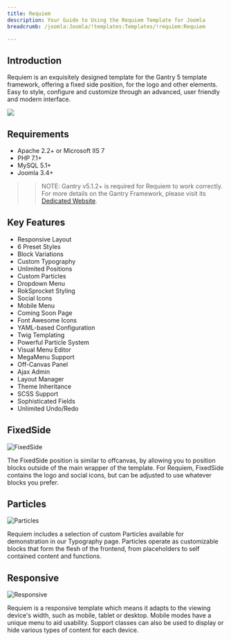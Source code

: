 ```yaml
---
title: Requiem
description: Your Guide to Using the Requiem Template for Joomla
breadcrumb: /joomla:Joomla/!templates:Templates/!requiem:Requiem

---
```


Introduction
-----

Requiem is an exquisitely designed template for the Gantry 5 template framework, offering a fixed side position, for the logo and other elements. Easy to style, configure and customize through an advanced, user friendly and modern interface.

![](assets/requiem.png)

Requirements
-----
* Apache 2.2+ or Microsoft IIS 7
* PHP 7.1+
* MySQL 5.1+
* Joomla 3.4+

>> NOTE: Gantry v5.1.2+ is required for Requiem to work correctly. For more details on the Gantry Framework, please visit its [Dedicated Website](http://gantry.org).

Key Features
-----

* Responsive Layout
* 6 Preset Styles
* Block Variations
* Custom Typography
* Unlimited Positions
* Custom Particles
* Dropdown Menu
* RokSprocket Styling
* Social Icons
* Mobile Menu
* Coming Soon Page
* Font Awesome Icons
* YAML-based Configuration
* Twig Templating
* Powerful Particle System
* Visual Menu Editor
* MegaMenu Support
* Off-Canvas Panel
* Ajax Admin
* Layout Manager
* Theme Inheritance
* SCSS Support
* Sophisticated Fields
* Unlimited Undo/Redo

## FixedSide

![FixedSide](ft-2.jpg)

The FixedSide position is similar to offcanvas, by allowing you to position blocks outside of the main wrapper of the template. For Requiem, FixedSide contains the logo and social icons, but can be adjusted to use whatever blocks you prefer.

## Particles

![Particles](ft-3.jpg)

Requiem includes a selection of custom Particles available for demonstration in our Typography page. Particles operate as customizable blocks that form the flesh of the frontend, from placeholders to self contained content and functions.

## Responsive

![Responsive](ft-4.jpg)

Requiem is a responsive template which means it adapts to the viewing device's width, such as mobile, tablet or desktop. Mobile modes have a unique menu to aid usability. Support classes can also be used to display or hide various types of content for each device.
